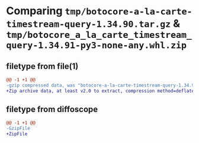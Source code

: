 # Comparing `tmp/botocore-a-la-carte-timestream-query-1.34.90.tar.gz` & `tmp/botocore_a_la_carte_timestream_query-1.34.91-py3-none-any.whl.zip`

## filetype from file(1)

```diff
@@ -1 +1 @@
-gzip compressed data, was "botocore-a-la-carte-timestream-query-1.34.90.tar", last modified: Wed Apr 24 01:02:22 2024, max compression
+Zip archive data, at least v2.0 to extract, compression method=deflate
```

## filetype from diffoscope

```diff
@@ -1 +1 @@
-GzipFile
+ZipFile
```


